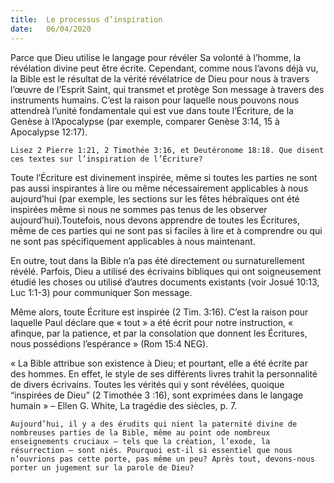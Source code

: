 ```yaml
---
title:  Le processus d’inspiration
date:   06/04/2020
---
```


Parce que Dieu utilise le langage pour révéler Sa volonté à l’homme, la révélation divine peut être écrite. Cependant, comme nous l’avons déjà vu, la Bible est le résultat de la vérité révélatrice de Dieu pour nous à travers l’œuvre de l’Esprit Saint, qui transmet et protège Son message à travers des instruments humains. C’est la raison pour laquelle nous pouvons nous attendreà l’unité fondamentale qui est vue dans toute l’Écriture, de la Genèse à l’Apocalypse (par exemple, comparer Genèse 3:14, 15 à Apocalypse 12:17).

`Lisez 2 Pierre 1:21, 2 Timothée 3:16, et Deutéronome 18:18. Que disent ces textes sur l’inspiration de l’Écriture?`

Toute l’Écriture est divinement inspirée, même si toutes les parties ne sont pas aussi inspirantes à lire ou même nécessairement applicables à nous aujourd’hui (par exemple, les sections sur les fêtes hébraïques ont été inspirées même si nous ne sommes pas tenus de les observer aujourd’hui).Toutefois, nous devons apprendre de toutes les Écritures, même de ces parties qui ne sont pas si faciles à lire et à comprendre ou qui ne sont pas spécifiquement applicables à nous maintenant.

En outre, tout dans la Bible n’a pas été directement ou surnaturellement révélé. Parfois, Dieu a utilisé des écrivains bibliques qui ont soigneusement étudié les choses ou utilisé d’autres documents existants (voir Josué 10:13, Luc 1:1-3) pour communiquer Son message.

Même alors, toute Écriture est inspirée (2 Tim. 3:16). C’est la raison pour laquelle Paul déclare que « tout » a été écrit pour notre instruction, « afinque, par la patience, et par la consolation que donnent les Écritures, nous possédions l’espérance » (Rom 15:4 NEG).

« La Bible attribue son existence à Dieu; et pourtant, elle a été écrite par des hommes. En effet, le style de ses différents livres trahit la personnalité de divers écrivains. Toutes les vérités qui y sont révélées, quoique “inspirées de Dieu” (2 Timothée 3 :16), sont exprimées dans le langage humain » – Ellen G. White, La tragédie des siècles, p. 7.

`Aujourd’hui, il y a des érudits qui nient la paternité divine de nombreuses parties de la Bible, même au point ode nombreux enseignements cruciaux – tels que la création, l’exode, la résurrection – sont niés. Pourquoi est-il si essentiel que nous n’ouvrions pas cette porte, pas même un peu? Après tout, devons-nous porter un jugement sur la parole de Dieu?`
